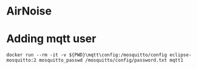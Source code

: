 # AirNoise

# Adding mqtt user

```
docker run --rm -it -v ${PWD}\mqtt\config:/mosquitto/config eclipse-mosquitto:2 mosquitto_passwd /mosquitto/config/password.txt mqtt1
```